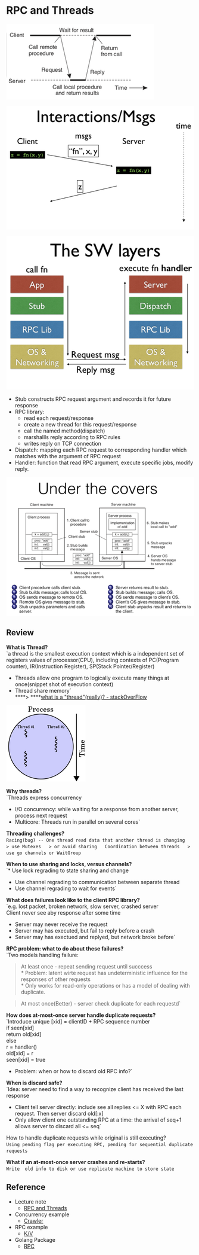 # RPC and Threads

![](../.gitbook/assets/image%20%2814%29.png)

![](../.gitbook/assets/image%20%2817%29.png)



![](../.gitbook/assets/image%20%2815%29.png)

* Stub constructs RPC request argument and records it for future response
* RPC library: 
  * read each request/response
  * create a new thread for this request/response
  * call the named method\(dispatch\)
  * marshallls  reply according to RPC rules
  * writes reply on TCP connection
* Dispatch: mapping each RPC request to corresponding handler which matches with the argument of RPC request
* Handler: function that read RPC argument, execute specific jobs, modify reply.

![](../.gitbook/assets/image%20%285%29.png)

## Review

**What is Thread?**  
`a thread is the smallest execution context which is a independent set of registers values of  processor(CPU), including contexts of PC(Program counter), IR(Instruction Register), SP(Stack Pointer/Register)  
* Threads allow one program to logically execute many things at once(snippet shot of execution context)  
* Thread share memory`  
****&gt; ****[what is a "thread"\(really\)? - stackOverFlow](https://stackoverflow.com/questions/5201852/what-is-a-thread-really)

![A process\(execution context\) with two threads of execution, running on one processor](../.gitbook/assets/image%20%288%29.png)

**Why threads?**  
`Threads express concurrency  
* I/O concurrency: while waiting for a response from another server, process next request  
* Multicore: Threads run in parallel on several cores` 

**Threading challenges?**  
`Racing(bug) -- One thread read data that another thread is changing  
    > use Mutexes  
    > or avoid sharing  
Coordination between threads  
    > use go channels or WaitGroup`

**When to use sharing and locks, versus channels?**  
`* Use lock regrading to state sharing and change  
* Use channel regrading to communication between separate thread  
* Use channel regrading to wait for events`

**What does failures look like to the client RPC library?**  
`e.g. lost packet, broken network, slow server, crashed server  
Client never see aby response after some time  
* Server may never receive the request  
* Server may has executed, but fail to reply before a crash  
* Server may has exectued and replyed, but network broke before`

**RPC problem: what to do about these failures?**  
`Two models handling failure:  
> At least once - repeat sending request until succcess  
    * Problem: latent wirte request has undeterministic influence for the responses of other requests  
    * Only works for read-only operations or has a model of dealing with duplicate.  
  
> At most once(Better) - server check duplicate for each requestd`

**How does at-most-once server handle duplicate requests?**  
`Introduce unique [xid] = clientID + RPC sequence number  
if seen[xid]   
    return old[xid]  
else   
    r = handler()  
    old[xid] = r  
    seen[xid] = true  
* Problem: when or how to discard old RPC info?`

**When is discard safe?**  
`Idea: server need to find a way to recognize client has received the last response  
* Client tell server directly: include see all replies <= X with RPC each request. Then server discard old[:x]  
* Only allow client one outstanding RPC at a time: the arrival of seq+1 allows server to discard all <= seq`

How to handle duplicate requests while original is still executing?  
`Using pending flag per executing RPC, pending for sequential duplicate requests`

**What if an at-most-once server crashes and re-starts?**  
`Write  old info to disk or use replicate machine to store state`

## Reference

* Lecture note
  * [RPC and Threads](https://pdos.csail.mit.edu/6.824/notes/l-rpc.txt)
* Concurrency example
  * [Crawler](https://pdos.csail.mit.edu/6.824/notes/crawler.go)
* RPC example
  * [K/V](https://pdos.csail.mit.edu/6.824/notes/kv.go)
* Golang Package
  * [RPC](https://golang.org/pkg/net/rpc/)



